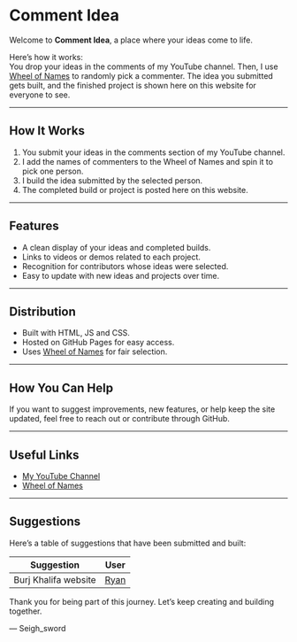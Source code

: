 # Comment Idea

Welcome to **Comment Idea**, a place where your ideas come to life.

Here’s how it works:  
You drop your ideas in the comments of my YouTube channel. Then, I use [Wheel of Names](https://wheelofnames.com/) to randomly pick a commenter. The idea you submitted gets built, and the finished project is shown here on this website for everyone to see.

---

## How It Works

1. You submit your ideas in the comments section of my YouTube channel.  
2. I add the names of commenters to the Wheel of Names and spin it to pick one person.  
3. I build the idea submitted by the selected person.  
4. The completed build or project is posted here on this website.  

---

## Features

- A clean display of your ideas and completed builds.  
- Links to videos or demos related to each project.  
- Recognition for contributors whose ideas were selected.  
- Easy to update with new ideas and projects over time.  

---

## Distribution

- Built with HTML, JS and CSS.  
- Hosted on GitHub Pages for easy access.  
- Uses [Wheel of Names](https://wheelofnames.com/) for fair selection.  

---

## How You Can Help

If you want to suggest improvements, new features, or help keep the site updated, feel free to reach out or contribute through GitHub.

---

## Useful Links

- [My YouTube Channel](https://www.youtube.com/@Sieghsword)  
- [Wheel of Names](https://wheelofnames.com/)  

---

## Suggestions

Here’s a table of suggestions that have been submitted and built:

| Suggestion | User |
|------------|------|
| Burj Khalifa website | [Ryan](https://www.youtube.com/@Rayyu_Hibu) |

Thank you for being part of this journey. Let’s keep creating and building together.

— Seigh_sword
